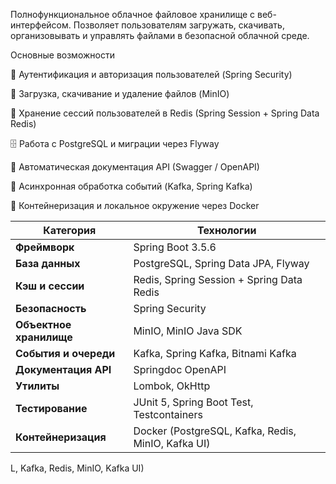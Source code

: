 Полнофункциональное облачное файловое хранилище с веб-интерфейсом. Позволяет пользователям загружать, скачивать, организовывать и управлять файлами в безопасной облачной среде.

Основные возможности

🔐 Аутентификация и авторизация пользователей (Spring Security)

💾 Загрузка, скачивание и удаление файлов (MinIO)

🧠 Хранение сессий пользователей в Redis (Spring Session + Spring Data Redis)

🗄️ Работа с PostgreSQL и миграции через Flyway

🧰 Автоматическая документация API (Swagger / OpenAPI)

🧩 Асинхронная обработка событий (Kafka, Spring Kafka)

🐳 Контейнеризация и локальное окружение через Docker
 

| Категория               | Технологии                                         |
| ----------------------- | -------------------------------------------------- |
| **Фреймворк**           | Spring Boot 3.5.6                                  |
| **База данных**         | PostgreSQL, Spring Data JPA, Flyway                |
| **Кэш и сессии**        | Redis, Spring Session + Spring Data Redis          |
| **Безопасность**        | Spring Security                                    |
| **Объектное хранилище** | MinIO, MinIO Java SDK                              |
| **События и очереди**   | Kafka, Spring Kafka, Bitnami Kafka                 |
| **Документация API**    | Springdoc OpenAPI                                  |
| **Утилиты**             | Lombok, OkHttp                                     |
| **Тестирование**        | JUnit 5, Spring Boot Test, Testcontainers          |
| **Контейнеризация**     | Docker (PostgreSQL, Kafka, Redis, MinIO, Kafka UI) |
L, Kafka, Redis, MinIO, Kafka UI)

